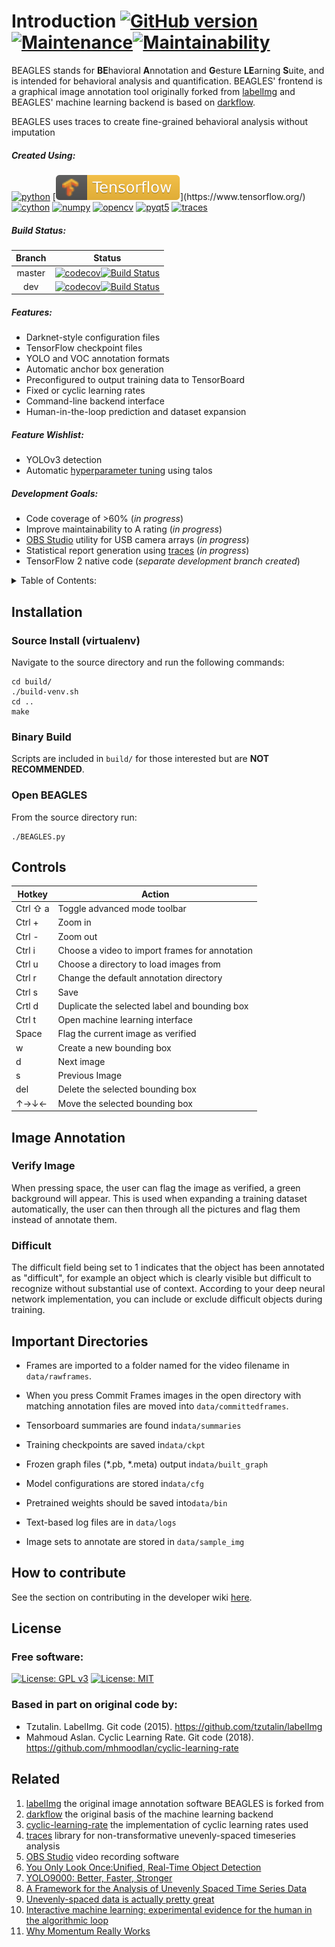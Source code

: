 
# Introduction [![GitHub version](https://badge.fury.io/gh/rjdbcm%2FBEAGLES.svg)](https://badge.fury.io/gh/rjdbcm%2FBEAGLES)[![Maintenance](https://img.shields.io/badge/Maintained%3F-yes-green.svg)](https://GitHub.com/rjdbcm/BEAGLES/graphs/commit-activity)[![Maintainability](https://api.codeclimate.com/v1/badges/4a252ae7978e72fe850a/maintainability)](https://codeclimate.com/github/rjdbcm/BEAGLES/maintainability)

BEAGLES stands for **BE**havioral **A**nnotation and **G**esture **LE**arning **S**uite,
and is intended for behavioral analysis and quantification.
BEAGLES' frontend is a graphical image annotation tool originally forked from [labelImg](https://github.com/tzutalin/labelImg)
and BEAGLES' machine learning backend is based on [darkflow](https://github.com/thtrieu/darkflow).

BEAGLES uses traces to create fine-grained behavioral analysis without imputation

##### Created Using:

[![python](https://img.shields.io/badge/python-3.7%20|%203.8-blue.svg)](https://www.python.org/downloads/release/python-360/)
[![tensorflow](https://raw.githubusercontent.com/aleen42/badges/master/src/tensorflow.svg?)](https://www.tensorflow.org/)
[![cython](https://img.shields.io/badge/Cython-0.29.6-%23646464)](https://cython.org)
[![numpy](https://img.shields.io/badge/NumPy-1.18-013243)](https://numpy.org/)
[![opencv](https://img.shields.io/badge/OpenCV-4.0-%233a6aeb)](https://opencv.org/)
[![pyqt5](https://img.shields.io/badge/PyQt-5.12-41cd52.svg)](https://pypi.org/project/PyQt5/)
[![traces](https://img.shields.io/badge/traces-0.5.0-orange.svg)](https://github.com/datascopeanalytics/traces)

##### Build Status:

|  Branch  |                     Status                     |
|:---------:|:------------------------------------------------:|
| master   |[![codecov](https://codecov.io/gh/rjdbcm/BEAGLES/branch/master/graph/badge.svg)](https://codecov.io/gh/rjdbcm/BEAGLES)[![Build Status](https://travis-ci.org/rjdbcm/BEAGLES.svg?branch=master)](https://travis-ci.org/rjdbcm/BEAGLES)
| dev      |[![codecov](https://codecov.io/gh/rjdbcm/BEAGLES/branch/dev/graph/badge.svg)](https://codecov.io/gh/rjdbcm/BEAGLES)[![Build Status](https://travis-ci.org/rjdbcm/BEAGLES.svg?branch=dev)](https://travis-ci.org/rjdbcm/BEAGLES)

##### Features:

- Darknet-style configuration files 
- TensorFlow checkpoint files
- YOLO and VOC annotation formats
- Automatic anchor box generation
- Preconfigured to output training data to TensorBoard
- Fixed or cyclic learning rates 
- Command-line backend interface 
- Human-in-the-loop prediction and dataset expansion

##### Feature Wishlist:

- YOLOv3 detection
- Automatic [hyperparameter tuning](https://github.com/autonomio/talos#Talos) using talos

##### Development Goals:

- Code coverage of \>60% (*in progress*)
- Improve maintainability to A rating (*in progress*)
- [OBS Studio](https://github.com/obsproject/obs-studio) utility for USB camera arrays (*in progress*)
- Statistical report generation using [traces](https://github.com/datascopeanalytics/traces) (*in progress*)
- TensorFlow 2 native code (*separate development branch created*)

<details>
  <summary>Table of Contents:</summary>

## Table of Contents
* [Installation](#installation)
    * [Source Install](#source-install-virtualenv)
    * [Binary Build](#binary-build)
    * [Open BEAGLES](#open-BEAGLES)
* [Controls](#controls)
* [Image Annotation](#image-annotation)
    * [Verify Image](#verify-image)
    * [Difficult](#difficult)
* [Important Directories](#important-directories)
* [How to Contribute](#how-to-contribute)
* [License](#license)
* [Related](#related)

</details>

## Installation

### Source Install (virtualenv)

Navigate to the source directory and run the following commands:

```
cd build/
./build-venv.sh
cd ..
make
```

### Binary Build

Scripts are included in `build/` for those interested but are **NOT** **RECOMMENDED**.

### Open BEAGLES
From the source directory run:
```
./BEAGLES.py
```

## Controls
|  Hotkey  |                     Action                     |
|----------|------------------------------------------------|
| Ctrl ⇧ a | Toggle advanced mode toolbar                   |
| Ctrl +   | Zoom in                                        |
| Ctrl -   | Zoom out                                       |
| Ctrl i   | Choose a video to import frames for annotation |
| Ctrl u   | Choose a directory to load images from         |
| Ctrl r   | Change the default annotation directory        |
| Ctrl s   | Save                                           |
| Crtl d   | Duplicate the selected label and bounding box  |
| Ctrl t   | Open machine learning interface                |
| Space    | Flag the current image as verified             |
| w        | Create a new bounding box                      |
| d        | Next image                                     |
| s        | Previous Image                                 |
| del      | Delete the selected bounding box               |
| ↑→↓←     | Move the selected bounding box                 |

## Image Annotation
### Verify Image

When pressing space, the user can flag the image as verified, a green background will appear.
This is used when expanding a training dataset automatically, the user can then through all the pictures and flag them instead of annotate them.

### Difficult

The difficult field being set to 1 indicates that the object has been annotated as "difficult", for example an object which is clearly visible but difficult to recognize without substantial use of context.
According to your deep neural network implementation, you can include or exclude difficult objects during training.

## Important Directories
* Frames are imported to a folder named for the video filename in ```data/rawframes```.

* When you press Commit Frames images in the open directory with matching annotation files are moved into ```data/committedframes```.

* Tensorboard summaries are found in```data/summaries```

* Training checkpoints are saved in```data/ckpt```

* Frozen graph files (*.pb, *.meta) output in```data/built_graph```

* Model configurations are stored in```data/cfg```

* Pretrained weights should be saved into```data/bin```

* Text-based log files are in ```data/logs```

* Image sets to annotate are stored in ```data/sample_img```


## How to contribute

See the section on contributing in the developer wiki [here](https://github.com/rjdbcm/BEAGLES/wiki/Developer-Guide#contributing).

## License

### Free software:
[![License: GPL v3](https://img.shields.io/badge/License-GPLv3-blue.svg)](https://www.gnu.org/licenses/gpl-3.0)
[![License: MIT](https://img.shields.io/badge/License-MIT-yellow.svg)](https://github.com/rjdbcm/slgrSuite/blob/master/NOTICE)

### Based in part on original code by: 
- Tzutalin. LabelImg. Git code (2015). https://github.com/tzutalin/labelImg
- Mahmoud Aslan. Cyclic Learning Rate. Git code (2018). https://github.com/mhmoodlan/cyclic-learning-rate


## Related

1. [labelImg](https://github.com/tzutalin/labelImg) the original image annotation software BEAGLES is forked from
2. [darkflow](https://github.com/thtrieu/darkflow) the original basis of the machine learning backend
3. [cyclic-learning-rate](https://github.com/mhmoodlan/cyclic-learning-rate) the implementation of cyclic learning rates used
4. [traces](https://github.com/datascopeanalytics/traces) library for non-transformative unevenly-spaced timeseries analysis
5. [OBS Studio](https://github.com/obsproject/obs-studio) video recording software
6. [You Only Look Once:Unified, Real-Time Object Detection](https://pjreddie.com/media/files/papers/yolo_1.pdf)
7. [YOLO9000: Better, Faster, Stronger](https://pjreddie.com/media/files/papers/YOLO9000.pdf)
8. [A Framework for the Analysis of Unevenly Spaced Time Series Data](http://www.eckner.com/papers/unevenly_spaced_time_series_analysis.pdf)
9. [Unevenly-spaced data is actually pretty great](https://datascopeanalytics.com/blog/unevenly-spaced-time-series/) 
10. [Interactive machine learning: experimental evidence for the human in the algorithmic loop](https://link.springer.com/content/pdf/10.1007/s10489-018-1361-5.pdf)
11. [Why Momentum Really Works](https://distill.pub/2017/momentum/)

